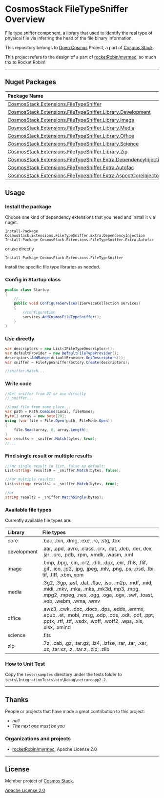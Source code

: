 # CosmosStack FileTypeSniffer Overview

File type sniffer component, a library that used to identify the real type of physical file via inferring the head of the file binary information.

This repository belongs to [Open Cosmos](https://github.com/cosmos-open) Project, a part of [Cosmos Stack](https://github.com/cosmos-stack/).

This project refers to the design of a part of [rocketRobin/myrmec](https://github.com/rocketRobin/myrmec), so much thx to Rocket Robin!

---

## Nuget Packages

| Package Name                                                                                                                                                                           | Version                                                                                                           | Downloads                                                                                                          |
| :------------------------------------------------------------------------------------------------------------------------------------------------------------------------------------- | :---------------------------------------------------------------------------------------------------------------- | :----------------------------------------------------------------------------------------------------------------- |
| [CosmosStack.Extensions.FileTypeSniffer](https://www.nuget.org/packages/CosmosStack.Extensions.FileTypeSniffer/)                                                               | ![](https://img.shields.io/nuget/v/CosmosStack.Extensions.FileTypeSniffer.svg)                                | ![](https://img.shields.io/nuget/dt/CosmosStack.Extensions.FileTypeSniffer.svg)                                |
| [CosmosStack.Extensions.FileTypeSniffer.Library.Development](https://www.nuget.org/packages/CosmosStack.Extensions.FileTypeSniffer.Library.Development/)                       | ![](https://img.shields.io/nuget/v/CosmosStack.Extensions.FileTypeSniffer.Library.Development.svg)            | ![](https://img.shields.io/nuget/dt/CosmosStack.Extensions.FileTypeSniffer.Library.Development.svg)            |
| [CosmosStack.Extensions.FileTypeSniffer.Library.Image](https://www.nuget.org/packages/CosmosStack.Extensions.FileTypeSniffer.Library.Image/)                                   | ![](https://img.shields.io/nuget/v/CosmosStack.Extensions.FileTypeSniffer.Library.Image.svg)                  | ![](https://img.shields.io/nuget/dt/CosmosStack.Extensions.FileTypeSniffer.Library.Image.svg)                  |
| [CosmosStack.Extensions.FileTypeSniffer.Library.Media](https://www.nuget.org/packages/CosmosStack.Extensions.FileTypeSniffer.Library.Media/)                                   | ![](https://img.shields.io/nuget/v/CosmosStack.Extensions.FileTypeSniffer.Library.Media.svg)                  | ![](https://img.shields.io/nuget/dt/CosmosStack.Extensions.FileTypeSniffer.Library.Media.svg)                  |
| [CosmosStack.Extensions.FileTypeSniffer.Library.Office](https://www.nuget.org/packages/CosmosStack.Extensions.FileTypeSniffer.Library.Office/)                                 | ![](https://img.shields.io/nuget/v/CosmosStack.Extensions.FileTypeSniffer.Library.Office.svg)                 | ![](https://img.shields.io/nuget/dt/CosmosStack.Extensions.FileTypeSniffer.Library.Office.svg)                 |
| [CosmosStack.Extensions.FileTypeSniffer.Library.Science](https://www.nuget.org/packages/CosmosStack.Extensions.FileTypeSniffer.Library.Science/)                               | ![](https://img.shields.io/nuget/v/CosmosStack.Extensions.FileTypeSniffer.Library.Science.svg)                | ![](https://img.shields.io/nuget/dt/CosmosStack.Extensions.FileTypeSniffer.Library.Science.svg)                |
| [CosmosStack.Extensions.FileTypeSniffer.Library.Zip](https://www.nuget.org/packages/CosmosStack.Extensions.FileTypeSniffer.Library.Zip/)                                       | ![](https://img.shields.io/nuget/v/CosmosStack.Extensions.FileTypeSniffer.Library.Zip.svg)                    | ![](https://img.shields.io/nuget/dt/CosmosStack.Extensions.FileTypeSniffer.Library.Zip.svg)                    |
| [CosmosStack.Extensions.FileTypeSniffer.Extra.DependencyInjection](https://www.nuget.org/packages/CosmosStack.Extensions.FileTypeSniffer.Extra.DependencyInjection/)           | ![](https://img.shields.io/nuget/v/CosmosStack.Extensions.FileTypeSniffer.Extra.DependencyInjection.svg)      | ![](https://img.shields.io/nuget/dt/CosmosStack.Extensions.FileTypeSniffer.Extra.DependencyInjection.svg)      |
| [CosmosStack.Extensions.FileTypeSniffer.Extra.Autofac](https://www.nuget.org/packages/CosmosStack.Extensions.FileTypeSniffer.Extra.Autofac/)                                   | ![](https://img.shields.io/nuget/v/CosmosStack.Extensions.FileTypeSniffer.Extra.Autofac.svg)                  | ![](https://img.shields.io/nuget/dt/CosmosStack.Extensions.FileTypeSniffer.Extra.Autofac.svg)                  |
| [CosmosStack.Extensions.FileTypeSniffer.Extra.AspectCoreInjector](https://www.nuget.org/packages/CosmosStack.Extensions.FileTypeSniffer.Extra.AspectCoreInjector/)             | ![](https://img.shields.io/nuget/v/CosmosStack.Extensions.FileTypeSniffer.Extra.AspectCoreInjector.svg)       | ![](https://img.shields.io/nuget/dt/CosmosStack.Extensions.FileTypeSniffer.Extra.AspectCoreInjector.svg)       |

## Usage

### Install the package

Choose one kind of dependency extensions that you need and install it via nuget.

```
Install-Package CosmosStack.Extensions.FileTypeSniffer.Extra.DependencyInjection
Install-Package CosmosStack.Extensions.FileTypeSniffer.Extra.Autofac
```

or use directly

```
Install-Package CosmosStack.Extensions.FileTypeSniffer
```

Install the specific file type libraries as needed.

### Config in Startup class

```c#
public class Startup
{
    //...
    public void ConfigureServices(IServiceCollection services)
    {
        //configuration
        services.AddCosmosFileTypeSniffer();
    }
}
```

### Use directly

```c#
var descriptors = new List<IFileTypeDescriptor>();
var defaultProvider = new DefaultFileTypeProvider();
descriptors.AddRange(defaultProvider.GetDescriptors());
var sniffer = FileTypeSnifferFactory.Create(descriptors);

//sniffer.Match...
```

### Write code

```c#
//Get sniffer from DI or use dirsctly
//_sniffer...

//Load file from some place...
var path = Path.Combine(Local, fileName);
byte[] array = new byte[20];
using (var file = File.Open(path, FileMode.Open))
{
    file.Read(array, 0, array.Length);
}
var results = _sniffer.Match(bytes, true);
//...
```

### Find single result or multiple results

```c#
//For single result in list, false as default:
List<string> results0 = _sniffer.Match(bytes, false);

//For multiple results:
List<string> results1 = _sniffer.Match(bytes, true);

//or
string result2 = _sniffer.MatchSingle(bytes);
```

### Available file types

Currently available file types are:

| Library     | File types                                                                                                                                                                    |
| :---------- | :---------------------------------------------------------------------------------------------------------------------------------------------------------------------------- |
| core        | .bac, .bin, .dmg, .exe, .rc, .stg, .tox                                                                                                                                       |
| development | .aar, .apd, .avro, .class, .crx, .dat, .deb, .der, dex, .jar, .orc, .pdb, .rpm, .vmdk, .wasm, .xml                                                                            |
| image       | .bmp, .bpg, .cin, .cr2, .dib, .dpx, .exr, .fh8, .flif, .gif, .ico, .jp2, .jpg, .jpeg, .mlv, .png, .ps, .psd, .tbi, tif, .tiff, .xbm, xpm                                      |
| media       | .3g2, .3gp, .asf, .dat, .flac, .iso, .m2p, .mdf, .mid, .midi, .mkv, .mka, .mks, .mk3d, mp3, .mpg, .mpg2, .mpeg, .nes, .ogg, .oga, .ogv, .swf, .toast, .vob, .webm, .wma, .wmv |
| office      | .awz3, .cwk, .doc, .docx, .dps, .eddx, .emmx, .epub, .et, .mobi, .msg, .odp, .ods, .odt, .pdf, .ppt, .pptx, .rtf, .ttf, .vsdx, .woff, .woff2, .wps, .xls, .xlsx, .xmind       |
| science     | .fits                                                                                                                                                                         |
| zip         | .7z, .cab, .gz, .tar.gz, .lz4, .lzfse, .rar, .tar, .xar, .xz, .tar.xz, .z, .tar.z, .zip, .zlib                                                                                |

### How to Unit Test

Copy the `tests\samples` directory under the tests folder to `tests\IntegrationTests\bin\Debug\netcoreapp2.2`.

---

## Thanks

People or projects that have made a great contribution to this project:

- _null_
- _The next one must be you_

### Organizations and projects

- [rocketRobin/myrmec](https://github.com/rocketRobin/myrmec), Apache License 2.0

---

## License

Member project of [Cosmos Stack](https://github.com/cosmos-stack).

[Apache License 2.0](/LICENSE)
